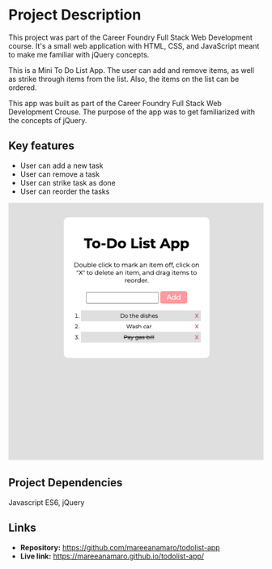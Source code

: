 # Project Description
This project was part of the Career Foundry Full Stack Web Development course. It's a small web application with HTML, CSS, and JavaScript meant to make me familiar with jQuery concepts.

This is a Mini To Do List App. The user can add and remove items, as well as strike through items from the list. Also, the items on the list can be ordered.

This app was built as part of the Career Foundry Full Stack Web Development Crouse. The purpose of the app was to get familiarized with the concepts of jQuery.

## Key features
* User can add a new task
* User can remove a task
* User can strike task as done
* User can reorder the tasks

![Screenshot showing the To-Do list.](./screenshot.png)

## Project Dependencies
Javascript ES6, jQuery

## Links
* **Repository:** https://github.com/mareeanamaro/todolist-app
* **Live link:** https://mareeanamaro.github.io/todolist-app/ 